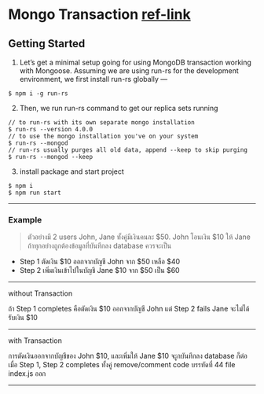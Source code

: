 # Mongo Transaction [ ref-link ](https://medium.com/cashpositive/the-hitchhikers-guide-to-mongodb-transactions-with-mongoose-5bf8a6e22033)

## Getting Started

1. Let’s get a minimal setup going for using MongoDB transaction working with Mongoose. Assuming we are using run-rs for the development environment, we first install run-rs globally —

`$ npm i -g run-rs`

2. Then, we run run-rs command to get our replica sets running

```
// to run-rs with its own separate mongo installation
$ run-rs --version 4.0.0
// to use the mongo installation you've on your system
$ run-rs --mongod
// run-rs usually purges all old data, append --keep to skip purging
$ run-rs --mongod --keep
```

3. install package and start project

```
$ npm i
$ npm run start
```

---

### Example

> ตัวอย่างมี 2 users John, Jane ทั้งคู่มีเงินคนละ $50. John โอนเงิน $10 ให้ Jane ถ้าทุกอย่างถูกต้องข้อมูลที่บันทึกลง database ควรจะเป็น

- Step 1 ตัดเงิน $10 ออกจากบัญชี John จาก $50 เหลือ \$40
- Step 2 เพิ่มเงินเข้าไปในบัญชี Jane $10 จาก $50 เป็น \$60

---

without Transaction

ถ้า Step 1 completes คือตัดเงิน \$10 ออกจากบัญชี John แต่ Step 2 fails Jane จะไม่ได้รับเงิน \$10

---

with Transaction

การตัดเงินออกจากบัญชีของ John $10, และเพิ่มให้ Jane $10 จะูกบันทึกลง database ก็ต่อเมื่อ Step 1, Step 2 completes ทั้งคู่ remove/comment code บรรทัดที่ 44 file index.js ออก

---
